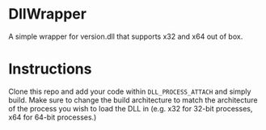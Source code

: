 # DllWrapper

A simple wrapper for version.dll that supports x32 and x64 out of box.

# Instructions

Clone this repo and add your code within `DLL_PROCESS_ATTACH` and simply build. Make sure to change the build architecture to match the architecture of the process you wish to load the DLL in (e.g. x32 for 32-bit processes, x64 for 64-bit processes.)
